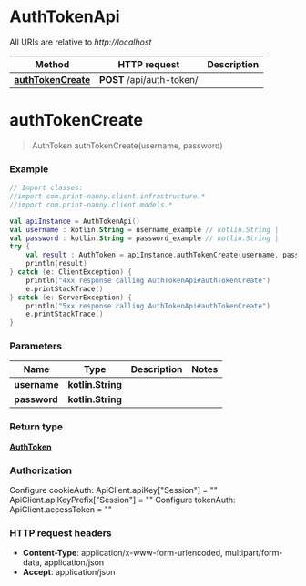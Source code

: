 # AuthTokenApi

All URIs are relative to *http://localhost*

Method | HTTP request | Description
------------- | ------------- | -------------
[**authTokenCreate**](AuthTokenApi.md#authTokenCreate) | **POST** /api/auth-token/ | 


<a name="authTokenCreate"></a>
# **authTokenCreate**
> AuthToken authTokenCreate(username, password)



### Example
```kotlin
// Import classes:
//import com.print-nanny.client.infrastructure.*
//import com.print-nanny.client.models.*

val apiInstance = AuthTokenApi()
val username : kotlin.String = username_example // kotlin.String | 
val password : kotlin.String = password_example // kotlin.String | 
try {
    val result : AuthToken = apiInstance.authTokenCreate(username, password)
    println(result)
} catch (e: ClientException) {
    println("4xx response calling AuthTokenApi#authTokenCreate")
    e.printStackTrace()
} catch (e: ServerException) {
    println("5xx response calling AuthTokenApi#authTokenCreate")
    e.printStackTrace()
}
```

### Parameters

Name | Type | Description  | Notes
------------- | ------------- | ------------- | -------------
 **username** | **kotlin.String**|  |
 **password** | **kotlin.String**|  |

### Return type

[**AuthToken**](AuthToken.md)

### Authorization


Configure cookieAuth:
    ApiClient.apiKey["Session"] = ""
    ApiClient.apiKeyPrefix["Session"] = ""
Configure tokenAuth:
    ApiClient.accessToken = ""

### HTTP request headers

 - **Content-Type**: application/x-www-form-urlencoded, multipart/form-data, application/json
 - **Accept**: application/json

